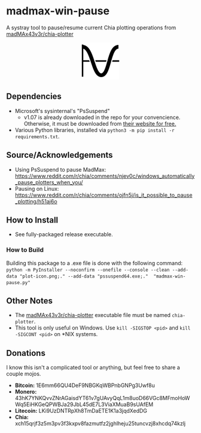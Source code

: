 # madmax-win-pause
A systray tool to pause/resume current Chia plotting operations from [madMAx43v3r/chia-plotter](https://github.com/madMAx43v3r/chia-plotter)

<p align="center">
	<img src="plot-icon.png" alt="Systray Icon" />
</p>

## Dependencies
* Microsoft's sysinternal's "PsSuspend"
	* v1.07 is already downloaded in the repo for your convencience. Otherwise, it must be downloaded from [their website for free.](https://docs.microsoft.com/en-us/sysinternals/downloads/pssuspend)
* Various Python libraries, installed via `python3 -m pip install -r requirements.txt`.

## Source/Acknowledgements
* Using PsSuspend to pause MadMax: https://www.reddit.com/r/chia/comments/njev0c/windows_automatically_pause_plotters_when_you/
* Pausing on Linux: https://www.reddit.com/r/chia/comments/ojfn5j/is_it_possible_to_pause_plotting/h51aj6o

## How to Install
* See fully-packaged release executable.

### How to Build
Building this package to a .exe file is done with the following command:
`python -m PyInstaller --noconfirm --onefile --console --clean --add-data "plot-icon.png;." --add-data "pssuspend64.exe;."  "madmax-win-pause.py"`

## Other Notes
* The [madMAx43v3r/chia-plotter](https://github.com/madMAx43v3r/chia-plotter) executable file must be named `chia-plotter`.
* This tool is only useful on Windows. Use `kill -SIGSTOP <pid>` and `kill -SIGCONT <pid>` on *NIX systems.

## Donations
I know this isn't a complicated tool or anything, but feel free to share a couple mojos.
* **Bitcoin:** 1E6mm66QU4DeF9NBGKqWBPnbGNPg3Uwf8u
* **Monero:** 43hK7YNKQvvZNrAGaisdYT61v7gUAvyQqL1m8uoD66VGc8MFmoHoWWq5EiHKGeQPWBJa29JbL45dE7L3ViaXMuaB9sUAfEM
* **Litecoin:** LKi9UzDNTRpXh8TmDaETE1K1a3jqdXedDG
* **Chia:** xch15qrjf3z5m3pv3f3kxpv8fazmutfz2jghlheju25tuncvzj8xhcdq74kzlj
